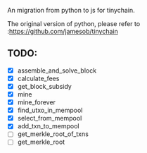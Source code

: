 An migration from python to js for tinychain.

The original version of python, please refer to :https://github.com/jamesob/tinychain

## TODO:

- [x] assemble_and_solve_block
- [x] calculate_fees
- [x] get_block_subsidy
- [x] mine
- [x] mine_forever
- [x] find_utxo_in_mempool
- [x] select_from_mempool
- [x] add_txn_to_mempool
- [ ] get_merkle_root_of_txns
- [ ] get_merkle_root
